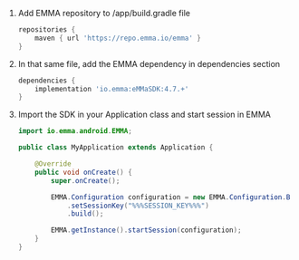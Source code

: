 1. Add EMMA repository to /app/build.gradle file

   ```groovy
   repositories {
       maven { url 'https://repo.emma.io/emma' }
   }
   ```

2. In that same file, add the EMMA dependency in dependencies section

   ```groovy
   dependencies {
       implementation 'io.emma:eMMaSDK:4.7.+'
   }
   ```

3. Import the SDK in your Application class and start session in EMMA

   ```java
   import io.emma.android.EMMA;

   public class MyApplication extends Application {

       @Override
       public void onCreate() {
           super.onCreate();

           EMMA.Configuration configuration = new EMMA.Configuration.Builder(this)
               .setSessionKey("%%%SESSION_KEY%%%")
               .build();

           EMMA.getInstance().startSession(configuration);
       }
   }
   ```
